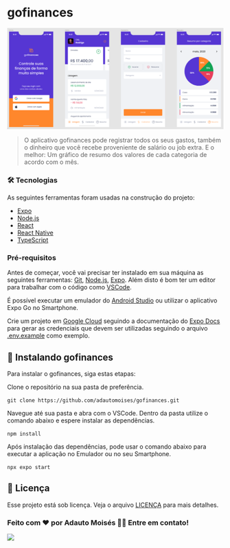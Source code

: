 # gofinances

<img src="./src/assets/images/Screenshot_gofinances.png" alt="Design das telas do GoFinances">

> O aplicativo gofinances pode registrar todos os seus gastos, também o dinheiro que você recebe proveniente de salário ou job extra. E o melhor: Um gráfico de resumo dos valores de cada categoria de acordo com o mês.

### 🛠 Tecnologias

As seguintes ferramentas foram usadas na construção do projeto:

- [Expo](https://expo.io/)
- [Node.js](https://nodejs.org/en/)
- [React](https://pt-br.reactjs.org/)
- [React Native](https://reactnative.dev/)
- [TypeScript](https://www.typescriptlang.org/)

### Pré-requisitos

Antes de começar, você vai precisar ter instalado em sua máquina as seguintes ferramentas:
[Git](https://git-scm.com), [Node.js](https://nodejs.org/en/), [Expo](https://docs.expo.dev/get-started/installation/). 
Além disto é bom ter um editor para trabalhar com o código como [VSCode](https://code.visualstudio.com/).

É possível executar um emulador do [Android Studio](https://developer.android.com/studio) ou utilizar o aplicativo Expo Go no Smartphone.

Crie um projeto em [Google Cloud](https://console.cloud.google.com/apis/credentials) seguindo a documentação do [Expo Docs](https://docs.expo.dev/guides/authentication/#google) para gerar as credenciais que devem ser utilizadas seguindo o arquivo [.env.example](.env.example) como exemplo.

## 🚀 Instalando gofinances

Para instalar o gofinances, siga estas etapas:

Clone o repositório na sua pasta de preferência.
```
git clone https://github.com/adautomoises/gofinances.git
```
Navegue até sua pasta e abra com o VSCode.
Dentro da pasta utilize o comando abaixo e espere instalar as dependências.
```
npm install
```
Após instalação das dependências, pode usar o comando abaixo para executar a aplicação no Emulador ou no seu Smartphone.
```
npx expo start
```

## 📝 Licença

Esse projeto está sob licença. Veja o arquivo [LICENÇA](LICENSE.md) para mais detalhes.
 
 
### Feito com ❤️ por Adauto Moisés 👋🏽 Entre em contato! 

<a href="https://www.linkedin.com/posts/adautomoises_reactnative-activity-6978381848208904192-sDc7?utm_source=share&utm_medium=member_desktop" alt="linkedin" target="_blank">
  <img src="https://img.shields.io/badge/LinkedIn-%230077B5.svg?&style=flat-square&logo=linkedin&logoColor=white">
</a>
 
